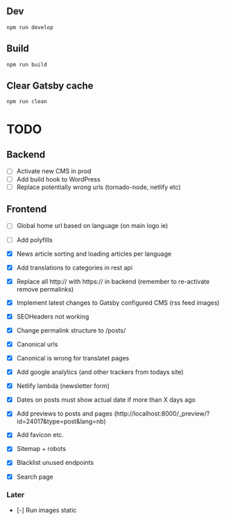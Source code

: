 ## Dev

`npm run develop`

## Build

`npm run build`

## Clear Gatsby cache

`npm run clean`

# TODO

## Backend
- [ ] Activate new CMS in prod
- [ ] Add build hook to WordPress
- [ ] Replace potentially wrong urls (tornado-node, netlify etc)

## Frontend
- [ ] Global home url based on language (on main logo ie)
- [ ] Add polyfills

- [x] News article sorting and loading articles per language
- [x] Add translations to categories in rest api
- [x] Replace all http:// with https:// in backend (remember to re-activate remove permalinks)
- [x] Implement latest changes to Gatsby configured CMS (rss feed images)
- [x] SEOHeaders not working
- [x] Change permalink structure to /posts/
- [x] Canonical urls
- [x] Canonical is wrong for translatet pages
- [x] Add google analytics (and other trackers from todays site)
- [x] Netlify lambda (newsletter form)
- [x] Dates on posts must show actual date if more than X days ago
- [x] Add previews to posts and pages (http://localhost:8000/_preview/?id=24017&type=post&lang=nb)
- [x] Add favicon etc.
- [x] Sitemap + robots
- [x] Blacklist unused endpoints
- [x] Search page

### Later

- [-] Run images static
